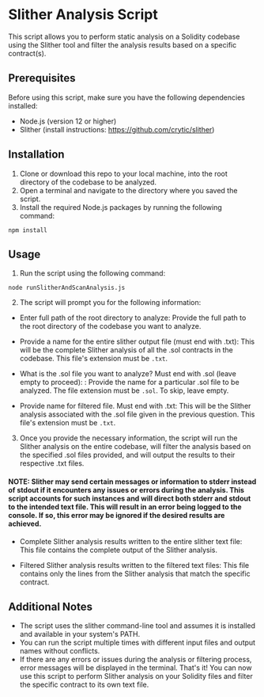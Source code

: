 # Slither Analysis Script
This script allows you to perform static analysis on a Solidity codebase using the Slither tool and filter the analysis results based on a specific contract(s).

## Prerequisites
Before using this script, make sure you have the following dependencies installed:
- Node.js (version 12 or higher)
- Slither (install instructions: https://github.com/crytic/slither)
## Installation
1. Clone or download this repo to your local machine, into the root directory of the codebase to be analyzed.
2. Open a terminal and navigate to the directory where you saved the script.
3. Install the required Node.js packages by running the following command:
```
npm install
```
## Usage
1. Run the script using the following command:
```
node runSlitherAndScanAnalysis.js
```
2. The script will prompt you for the following information:

  - Enter full path of the root directory to analyze:
Provide the full path to the root directory of the codebase you want to analyze.

  - Provide a name for the entire slither output file (must end with .txt):
This will be the complete Slither analysis of all the .sol contracts in the codebase. This file's extension must be `.txt`.

  - What is the .sol file you want to analyze? Must end with .sol (leave empty to proceed): :
Provide the name for a particular .sol file to be analyzed. The file extension must be `.sol`. To skip, leave empty.

  - Provide name for filtered file. Must end with .txt:
This will be the Slither analysis associated with the .sol file given in the previous question. This file's extension must be `.txt`.

3. Once you provide the necessary information, the script will run the Slither analysis on the entire codebase, will filter the analysis based on the specified .sol files provided, and will output the results to their respective .txt files.
#### NOTE: Slither may send certain messages or information to stderr instead of stdout if it encounters any issues or errors during the analysis. This script accounts for such instances and will direct both stderr and stdout to the intended text file. This will result in an error being logged to the console. If so, this error may be ignored if the desired results are achieved.

  - Complete Slither analysis results written to the entire slither text file:
This file contains the complete output of the Slither analysis.

  - Filtered Slither analysis results written to the filtered text files:
This file contains only the lines from the Slither analysis that match the specific contract.

## Additional Notes
  - The script uses the slither command-line tool and assumes it is installed and available in your system's PATH.
  - You can run the script multiple times with different input files and output names without conflicts.
  - If there are any errors or issues during the analysis or filtering process, error messages will be displayed in the terminal.
That's it! You can now use this script to perform Slither analysis on your Solidity files and filter the specific contract to its own text file.
